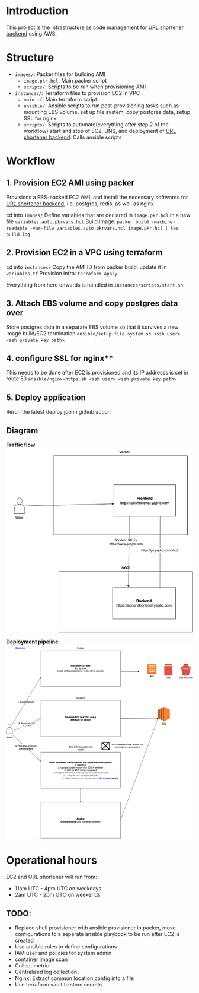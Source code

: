 # Introduction
This project is the infrastructure as code management for [URL shortener backend](https://github.com/hanchiang/url-shortener-backend) using AWS.

# Structure
* `images/`: Packer files for building AMI
    * `image.pkr.hcl`: Main packer script
    * `scripts/`: Scripts to be run when provisioning AMI
* `instances/`: Terraform files to provision EC2 in VPC
    * `main.tf`: Main terraform script
    * `ansible/`: Ansible scripts to run post-provisioning tasks such as mounting EBS volume, set up file system, copy postgres data, setup SSL for nginx 
    * `scripts/`: Scripts to automate(everything after step 2 of the workflow) start and stop of EC2, DNS, and deployment of [URL shortener backend](https://github.com/hanchiang/url-shortener-backend). Calls ansible scripts


# Workflow
## 1. Provision EC2 AMI using packer
Provisions a EBS-backed EC2 AMI, and install the necessary softwares for [URL shortener backend](https://github.com/hanchiang/url-shortener-backend), i.e. postgres, redis, as well as nginx

cd into `images/`
Define variables that are declared in `image.pkr.hcl` in a new file `variables.auto.pkrvars.hcl`
Build image: `packer build -machine-readable -var-file variables.auto.pkrvars.hcl image.pkr.hcl | tee build.log`

## 2. Provision EC2 in a VPC using terraform
cd into `instances/`
Copy the AMI ID from packer build, update it in `variables.tf`
Provision infra: `terraform apply`


Everything from here onwards is handled in `instances/scripts/start.sh`

## 3. Attach EBS volume and copy postgres data over
Store postgres data in a separate EBS volume so that it survives a new image build/EC2 termination
`ansible/setup-file-system.sh <ssh user> <ssh private key path>`

## 4. configure SSL for nginx**
This needs to be done after EC2 is provisioned and its IP addresss is set in route 53
`ansible/nginx-https.sh <ssh user> <ssh private key path>`

## 5. Deploy application
Rerun the latest deploy job in github action

## Diagram
**Traffic flow**
![](diagrams/traffic-flow.drawio.png)

**Deployment pipeline**
![](diagrams/deployment-pipeline.drawio.png)


# Operational hours
EC2 and URL shortener will run from:
* 11am UTC - 4pm UTC on weekdays
* 2am UTC - 2pm UTC on weekends

## TODO:
* Replace shell provisioner with ansible provisioner in packer, move configurations to a separate ansible playbook to be run after EC2 is created
* Use ansible roles to define configurations
* IAM user and policies for system admin
* container image scan
* Collect metric
* Centralised log collection
* Nginx: Extract common location config into a file
* Use terraform vault to store secrets